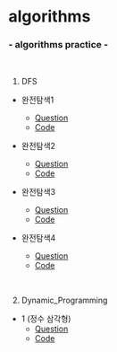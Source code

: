 # algorithms

### - algorithms practice -

<BR>


1. DFS

* 완전탐색1
    - <a href="https://github.com/daldalhada/algorithms/blob/main/DFS/BruteForce/1/%EB%AC%B8%EC%A0%9C.PNG ">Question</a>
    - <a href="https://github.com/daldalhada/algorithms/blob/main/DFS/BruteForce/1/main.cpp">Code</a>

* 완전탐색2
    - <a href="https://github.com/daldalhada/algorithms/blob/main/DFS/BruteForce/2/%EB%AC%B8%EC%A0%9C.PNG ">Question</a>
    - <a href="https://github.com/daldalhada/algorithms/blob/main/DFS/BruteForce/2/main.cpp">Code</a>

* 완전탐색3 
    - <a href="https://github.com/daldalhada/algorithms/blob/main/DFS/BruteForce/3/%EB%AC%B8%EC%A0%9C.PNG ">Question</a>
    - <a href="https://github.com/daldalhada/algorithms/blob/main/DFS/BruteForce/3/main.cpp">Code</a>

* 완전탐색4 
    - <a href="https://programmers.co.kr/learn/courses/30/lessons/43165" target="_blank">Question</a>
    - <a href="https://github.com/daldalhada/algorithms/blob/main/DFS/BruteForce/4/main.cpp">Code</a>


<BR>

2. Dynamic_Programming

* 1 (정수 삼각형)
    - <a href="https://www.acmicpc.net/problem/1932" target="_blank" >Question</a>
    - <a href="https://github.com/daldalhada/algorithms/blob/main/DynamicProgramming/1/main.cpp">Code</a>